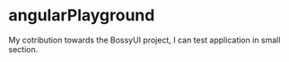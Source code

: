 # angularPlayground

My cotribution towards the BossyUI project, I can test application in small section. 
